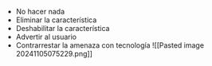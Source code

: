 * No hacer nada
* Eliminar la característica
* Deshabilitar la característica
* Advertir al usuario
* Contrarrestar la amenaza con tecnología
![[Pasted image 20241105075229.png]]